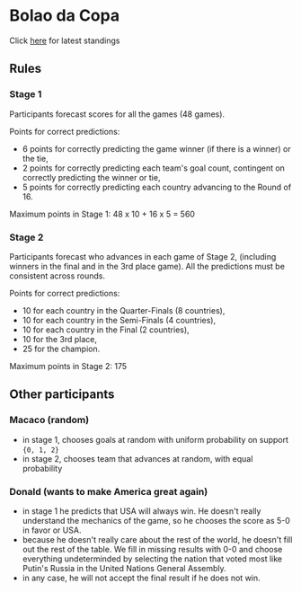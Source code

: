 # Bolao da Copa

Click [here](/table/standings.csv) for latest standings

## Rules
### Stage 1
Participants forecast scores for all the games (48 games).

Points for correct predictions:
- 6 points for correctly predicting the game winner (if there is a winner) or the tie,
- 2 points for correctly predicting each team's goal count, contingent on correctly predicting the winner or tie,
- 5 points for correctly predicting each country advancing to the Round of 16.

Maximum points in Stage 1: 48 x 10 + 16 x 5 = 560 

### Stage 2
Participants forecast who advances in each game of Stage 2, (including winners in the final and in the 3rd place game).
All the predictions must be consistent across rounds.

Points for correct predictions:
- 10 for each country in the Quarter-Finals (8 countries),
- 10 for each country in the Semi-Finals (4 countries),
- 10 for each country in the Final (2 countries),
- 10 for the 3rd place,
- 25 for the champion.

Maximum points in Stage 2: 175

## Other participants
### Macaco (random)
- in stage 1, chooses goals at random with uniform probability on support `{0, 1, 2}`
- in stage 2, chooses team that advances at random, with equal probability

### Donald (wants to make America great again)
- in stage 1 he predicts that USA will always win. He doesn't really understand the mechanics of the game, so he chooses the score as 5-0 in favor or USA.
- because he doesn't really care about the rest of the world, he doesn't fill out the rest of the table. We fill in missing results with 0-0 and choose everything undeterminded by selecting the nation that voted most like Putin's Russia in the United Nations General Assembly.
- in any case, he will not accept the final result if he does not win.




